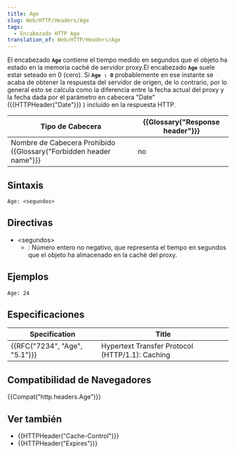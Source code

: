 ```yaml
---
title: Age
slug: Web/HTTP/Headers/Age
tags:
  - Encabezado HTTP Age
translation_of: Web/HTTP/Headers/Age
---
```

El encabezado **`Age`** contiene el tiempo medido en segundos que el objeto ha estado en la memoria caché de servidor proxy.El encabezado **`Age`** suele estar seteado en 0 (cero). Si **`Age : 0`** probablemente en ese instante se acaba de obtener la respuesta del servidor de origen, de lo contrario, por lo general esto se calcula como la diferencia entre la fecha actual del proxy y la fecha dada por el parámetro en cabecera "Date" ({{HTTPHeader("Date")}} ) incluído en la respuesta HTTP.

| Tipo de Cabecera                                                              | {{Glossary("Response header")}} |
| ----------------------------------------------------------------------------- | ---------------------------------------- |
| Nombre de Cabecera Prohibido {{Glossary("Forbidden header name")}} | no                                       |

## Sintaxis

    Age: <segundos>

## Directivas

- \<segundos>
  - : Número entero no negativo, que representa el tiempo en segundos que el objeto ha almacenado en la caché del proxy.

## Ejemplos

    Age: 24

## Especificaciones

| Specification                            | Title                                           |
| ---------------------------------------- | ----------------------------------------------- |
| {{RFC("7234", "Age", "5.1")}} | Hypertext Transfer Protocol (HTTP/1.1): Caching |

## Compatibilidad de Navegadores

{{Compat("http.headers.Age")}}

## Ver también

- {{HTTPHeader("Cache-Control")}}
- {{HTTPHeader("Expires")}}
